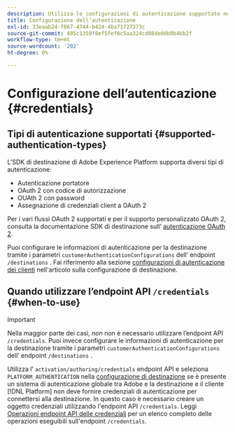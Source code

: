 ```yaml
---
description: Utilizza le configurazioni di autenticazione supportate nell’SDK di destinazione di Adobe Experience Platform per autenticare gli utenti e attivare i dati nell’endpoint di destinazione.
title: Configurazione dell’autenticazione
exl-id: 33eaab24-f867-4744-b424-4ba71727373c
source-git-commit: 485c1359f8ef5fef0c5aa324cd08de00b0b4bb2f
workflow-type: tm+mt
source-wordcount: '202'
ht-degree: 0%

---
```


# Configurazione dell’autenticazione {#credentials}

## Tipi di autenticazione supportati {#supported-authentication-types}

L’SDK di destinazione di Adobe Experience Platform supporta diversi tipi di autenticazione:

* Autenticazione portatore
* OAuth 2 con codice di autorizzazione
* OUAth 2 con password
* Assegnazione di credenziali client a OAuth 2

Per i vari flussi OAuth 2 supportati e per il supporto personalizzato OAuth 2, consulta la documentazione SDK di destinazione sull’ [autenticazione OAuth 2](./oauth2-authentication.md).

Puoi configurare le informazioni di autenticazione per la destinazione tramite i parametri `customerAuthenticationConfigurations` dell’ endpoint `/destinations` . Fai riferimento alla sezione [configurazioni di autenticazione dei clienti](./destination-configuration.md#customer-authentication-configurations) nell&#39;articolo sulla configurazione di destinazione.

## Quando utilizzare l’endpoint API `/credentials` {#when-to-use}

>[!IMPORTANT]
>
>Nella maggior parte dei casi, *non* non è necessario utilizzare l’endpoint API `/credentials`. Puoi invece configurare le informazioni di autenticazione per la destinazione tramite i parametri `customerAuthenticationConfigurations` dell’ endpoint `/destinations` .

Utilizza l’ `activation/authoring/credentials` endpoint API e seleziona `PLATFORM_AUTHENTICATION` nella [configurazione di destinazione](./destination-configuration.md#destination-delivery) se è presente un sistema di autenticazione globale tra Adobe e la destinazione e il cliente [!DNL Platform] non deve fornire credenziali di autenticazione per connettersi alla destinazione. In questo caso è necessario creare un oggetto credenziali utilizzando l&#39;endpoint API `/credentials`. Leggi [Operazioni endpoint API delle credenziali](./credentials-configuration-api.md) per un elenco completo delle operazioni eseguibili sull&#39;endpoint `/credentials`.
